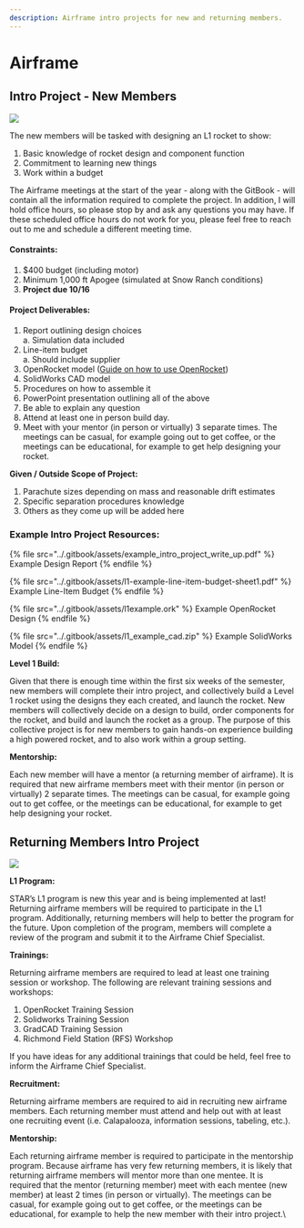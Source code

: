 ```yaml
---
description: Airframe intro projects for new and returning members.
---
```


# Airframe

## Intro Project - New Members

![](../.gitbook/assets/img\_9630.jpg)

The new members will be tasked with designing an L1 rocket to show:

1. Basic knowledge of rocket design and component function
2. Commitment to learning new things
3. Work within a budget

The Airframe meetings at the start of the year - along with the GitBook - will contain all the information required to complete the project. In addition, I will hold office hours, so please stop by and ask any questions you may have. If these scheduled office hours do not work for you, please feel free to reach out to me and schedule a different meeting time.

#### Constraints:

1. $400 budget (including motor)
2. Minimum 1,000 ft Apogee (simulated at Snow Ranch conditions)
3. **Project due 10/16**

#### Project **Deliverables**:

1. Report outlining design choices\
   a. Simulation data included
2. Line-item budget\
   a. Should include supplier
3. OpenRocket model ([Guide on how to use OpenRocket](https://calstar.gitbook.io/docs/tutorials/airframe/airframe-openrocket))
4. SolidWorks CAD model
5. Procedures on how to assemble it
6. PowerPoint presentation outlining all of the above
7. Be able to explain any question
8. Attend at least one in person build day.
9. Meet with your mentor (in person or virtually) 3 separate times. The meetings can be casual, for example going out to get coffee, or the meetings can be educational, for example to get help designing your rocket.&#x20;

**Given / Outside Scope of Project:**

1. Parachute sizes depending on mass and reasonable drift estimates
2. Specific separation procedures knowledge
3. Others as they come up will be added here

### Example Intro Project Resources:

{% file src="../.gitbook/assets/example_intro_project_write_up.pdf" %}
Example Design Report
{% endfile %}

{% file src="../.gitbook/assets/l1-example-line-item-budget-sheet1.pdf" %}
Example Line-Item Budget
{% endfile %}

{% file src="../.gitbook/assets/l1example.ork" %}
Example OpenRocket Design
{% endfile %}

{% file src="../.gitbook/assets/l1_example_cad.zip" %}
Example SolidWorks Model
{% endfile %}

**Level 1 Build:**&#x20;

Given that there is enough time within the first six weeks of the semester, new members will complete their intro project, and collectively build a Level 1 rocket using the designs they each created, and launch the rocket. New members will collectively decide on a design to build, order components for the rocket, and build and launch the rocket as a group. The purpose of this collective project is for new members to gain hands-on experience building a high powered rocket, and to also work within a group setting.

**Mentorship:**

Each new member will have a mentor (a returning member of airframe). It is required that new airframe members meet with their mentor (in person or virtually) 2 separate times. The meetings can be casual, for example going out to get coffee, or the meetings can be educational, for example to get help designing your rocket.

## Returning Members Intro Project

![](../.gitbook/assets/img\_5739.jpg)

**L1 Program:**

STAR’s L1 program is new this year and is being implemented at last! Returning airframe members will be required to participate in the L1 program. Additionally, returning members will help to better the program for the future. Upon completion of the program, members will complete a review of the program and submit it to the Airframe Chief Specialist.&#x20;

**Trainings:**

Returning airframe members are required to lead at least one training session or workshop. The following are relevant training sessions and workshops:

1. OpenRocket Training Session
2. Solidworks Training Session
3. GradCAD Training Session
4. Richmond Field Station (RFS) Workshop

If you have ideas for any additional trainings that could be held, feel free to inform the Airframe Chief Specialist.&#x20;

**Recruitment:**

Returning airframe members are required to aid in recruiting new airframe members. Each returning member must attend and help out with at least one recruiting event (i.e. Calapalooza, information sessions, tabeling, etc.).&#x20;

**Mentorship:**

Each returning airframe member is required to participate in the mentorship program. Because airframe has very few returning members, it is likely that returning airframe members will mentor more than one mentee. It is required that the mentor (returning member) meet with each mentee (new member) at least 2 times (in person or virtually). The meetings can be casual, for example going out to get coffee, or the meetings can be educational, for example to help the new member with their intro project.\

